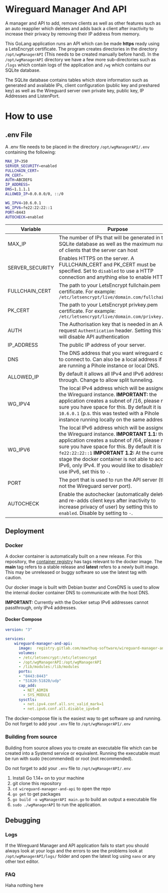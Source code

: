 # Wireguard Manager And API

A manager and API to add, remove clients as well as other features such as an auto reapplier which deletes and adds back a client after inactivity to increase their privacy by removing their IP address from memory.

This GoLang application runs an API which can be made **https** ready using a LetsEncrypt certificate. The program creates directories in the directory ``/opt/wgManagerAPI`` (This needs to be created manually before hand). In the ``/opt/wgManagerAPI`` directory we have a few more sub-directories such as ``/logs`` which contain logs of the application and ``/wg`` which contains our SQLite database.

The SQLite database contains tables which store information such as generated and available IPs, client configuration (public key and preshared key) as well as the Wireguard server own private key, public key, IP Addresses and ListenPort.
# How to use
## .env File
A .env file needs to be placed in the directory `/opt/wgManagerAPI/.env` containing the following:

```bash
MAX_IP=350
SERVER_SECURITY=enabled
FULLCHAIN_CERT=
PK_CERT=
AUTH=ABCDEFG
IP_ADDRESS=
DNS=1.1.1.1
ALLOWED_IP=0.0.0.0/0, ::/0

WG_IPV4=10.6.0.1
WG_IPV6=fe22:22:22::1
PORT=8443
AUTOCHECK=enabled
```
| Variable  | Purpose  |
| ------------ | ------------ |
|  MAX_IP | The number of IPs that will be generated in the SQLite database as well as the maximum number of clients that the server can host  |
|  SERVER_SECURITY |  Enables HTTPS on the server. A FULLCHAIN_CERT and PK_CERT must be specified. Set to ``disabled`` to use a HTTP connection and anything else to enable HTTPS. |
|  FULLCHAIN_CERT | The path to your LetsEncrypt fullchain.pem certificate. For example: ``/etc/letsencrypt/live/domain.com/fullchain.pem`` |
|  PK_CERT | The path to your LetsEncrypt privkey.pem certificate. For example: ``/etc/letsencrypt/live/domain.com/privkey.pem``  |
| AUTH  | The Authorisation key that is needed in an API request ``Authentication`` header. Setting this to a ``-`` will disable API authentication  |
| IP_ADDRESS  | The public IP address of your server.  |
|  DNS | The DNS address that you want wireguard clients to connect to. Can also be a local address if you are running a Pihole instance or local DNS.  |
|  ALLOWED_IP |  By default it allows all IPv4 and IPv6 addresses through. Change to allow split tunneling. |
| WG_IPV4  | The local IPv4 address which will be assigned to the Wireguard instance. **IMPORTANT:** the application creates a subnet of /16, please make sure you have space for this. By default it is set to ``10.6.0.1`` (p.s. this was tested with a Pihole instance running locally on the same address).|
| WG_IPV6  | The local IPv6 address which will be assigned to the Wireguard instance. **IMPORTANT 1.1:** the application creates a subnet of /64, please make sure you have space for this. By default it is set to ``fe22:22:22::1``  **IMPORTANT 1.2:** At the current stage the docker container is not able to access IPv6, only IPv4. If you would like to disable/not use IPv6, set this to ``-``.|
| PORT  | The port that is used to run the API server (this is not the Wireguard server port). |
|  AUTOCHECK  | Enable the autochecker (automatically deletes and re-adds client keys after inactivity to increase privacy of user) by setting this to ``enabled``. Disable by setting to ``-``.|

## Deployment
### Docker

A docker container is automatically built on a new release. For this repository, the [container registry](https://gitlab.com/mawthuq-software/wireguard-manager-and-api/container_registry/2171069 "container registry") has tags relevant to the docker image. The **main** tag refers to a stable release and **latest** refers to a newly built image. This may be unreleased or buggy software so use the latest tag with caution.

Our docker image is built with Debian buster and CoreDNS is used to allow the internal docker container DNS to communicate with the host DNS. 

**IMPORTANT:** Currently with the Docker setup IPv6 addresses cannot passthrough, only IPv4 addresses.
#### Docker Compose
```yaml
version: "3"

services:
    wireguard-manager-and-api:
      image:  registry.gitlab.com/mawthuq-software/wireguard-manager-and-api:main
      volumes:
      - /etc/letsencrypt:/etc/letsencrypt
      - /opt/wgManagerAPI:/opt/wgManagerAPI
      - /lib/modules:/lib/modules
      ports:
      - "8443:8443"
      - "51820:51820/udp"
      cap_add:
        - NET_ADMIN
        - SYS_MODULE
      sysctls:
        - net.ipv4.conf.all.src_valid_mark=1
        - net.ipv6.conf.all.disable_ipv6=0
```

The docker-compose file is the easiest way to get software up and running. Do not forget to add your ``.env`` file to ``/opt/wgManagerAPI/.env``

### Building from source
Building from source allows you to create an executable file which can be created into a Systemd service or equivalent. Running the executable must be run with sudo (recommended) or root (not recommended). 

Do not forget to add your ``.env`` file to ``/opt/wgManagerAPI/.env``
1. Install Go 1.14+ on to your machine
2. git clone this repository
3. ``cd wireguard-manager-and-api`` to open the repo
4. ``go get`` to get packages
5. ``go build -o wgManagerAPI main.go`` to build an output a executable file
6. ``sudo ./wgManagerAPI`` to run the application.

## Debugging
### Logs
If the Wireguard Manager and API application fails to start you should always look at your logs and the errors to see the problems look at ``/opt/wgManagerAPI/logs/`` folder and open the latest log using ``nano`` or any other text editor.

### FAQ
Haha nothing here




